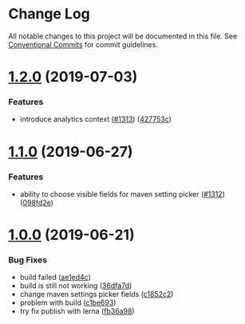 # Change Log

All notable changes to this project will be documented in this file.
See [Conventional Commits](https://conventionalcommits.org) for commit guidelines.

# [1.2.0](https://github.com/fabric8-launcher/launcher-frontend/compare/v1.1.0...v1.2.0) (2019-07-03)


### Features

* introduce analytics context ([#1313](https://github.com/fabric8-launcher/launcher-frontend/issues/1313)) ([427753c](https://github.com/fabric8-launcher/launcher-frontend/commit/427753c))





# [1.1.0](https://github.com/fabric8-launcher/launcher-frontend/compare/v1.0.0...v1.1.0) (2019-06-27)


### Features

* ability to choose visible fields for maven setting picker ([#1312](https://github.com/fabric8-launcher/launcher-frontend/issues/1312)) ([098fd2e](https://github.com/fabric8-launcher/launcher-frontend/commit/098fd2e))





# [1.0.0](https://github.com/fabric8-launcher/launcher-frontend/compare/v1.0.0-alpha.2...v1.0.0) (2019-06-21)


### Bug Fixes

* build failed ([ae1ed4c](https://github.com/fabric8-launcher/launcher-frontend/commit/ae1ed4c))
* build is still not working ([36dfa7d](https://github.com/fabric8-launcher/launcher-frontend/commit/36dfa7d))
* change maven settings picker fields ([c1852c2](https://github.com/fabric8-launcher/launcher-frontend/commit/c1852c2))
* problem with build ([c1be693](https://github.com/fabric8-launcher/launcher-frontend/commit/c1be693))
* try fix publish with lerna ([fb36a98](https://github.com/fabric8-launcher/launcher-frontend/commit/fb36a98))
